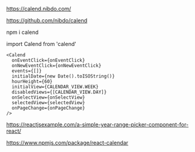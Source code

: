 https://calend.nibdo.com/


https://github.com/nibdo/calend

npm i calend

import Calend from 'calend'

    <Calend
      onEventClick={onEventClick}
      onNewEventClick={onNewEventClick}
      events={[]}
      initialDate={new Date().toISOString()}
      hourHeight={60}
      initialView={CALENDAR_VIEW.WEEK}
      disabledViews={[CALENDAR_VIEW.DAY]}
      onSelectView={onSelectView}
      selectedView={selectedView}
      onPageChange={onPageChange}
    />
    

https://reactjsexample.com/a-simple-year-range-picker-component-for-react/


https://www.npmjs.com/package/react-calendar